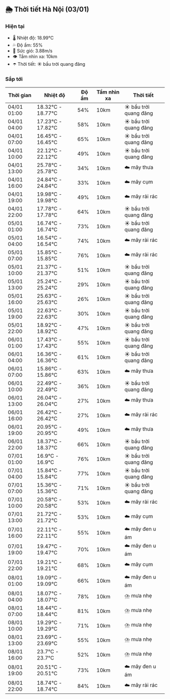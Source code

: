 ## 🌦️ Thời tiết Hà Nội (03/01)

### Hiện tại

- 🌡️ Nhiệt độ: 18.99℃
- 💦 Độ ẩm: 55%
- 💨 Sức gió: 3.88m/s
- 👁️ Tầm nhìn xa: 10km
- ☂️ Thời tiết: ☀️ bầu trời quang đãng

### Sắp tới

| Thời gian | Nhiệt độ | Độ ẩm | Tầm nhìn xa | Thời tiết |
| --- | --- | --- | --- | --- |
| 04/01 01:00 | 18.32℃ - 18.77℃ | 54% | 10km | ☀️ bầu trời quang đãng |
| 04/01 04:00 | 17.23℃ - 17.82℃ | 58% | 10km | ☀️ bầu trời quang đãng |
| 04/01 07:00 | 16.45℃ - 16.45℃ | 65% | 10km | ☀️ bầu trời quang đãng |
| 04/01 10:00 | 22.12℃ - 22.12℃ | 49% | 10km | ☀️ bầu trời quang đãng |
| 04/01 13:00 | 25.78℃ - 25.78℃ | 34% | 10km | ☁️ mây thưa |
| 04/01 16:00 | 24.84℃ - 24.84℃ | 33% | 10km | ☁️ mây cụm |
| 04/01 19:00 | 19.98℃ - 19.98℃ | 49% | 10km | ☁️ mây rải rác |
| 04/01 22:00 | 17.78℃ - 17.78℃ | 64% | 10km | ☀️ bầu trời quang đãng |
| 05/01 01:00 | 16.74℃ - 16.74℃ | 73% | 10km | ☀️ bầu trời quang đãng |
| 05/01 04:00 | 16.54℃ - 16.54℃ | 74% | 10km | ☁️ mây rải rác |
| 05/01 07:00 | 15.85℃ - 15.85℃ | 76% | 10km | ☁️ mây rải rác |
| 05/01 10:00 | 21.37℃ - 21.37℃ | 51% | 10km | ☀️ bầu trời quang đãng |
| 05/01 13:00 | 25.24℃ - 25.24℃ | 29% | 10km | ☀️ bầu trời quang đãng |
| 05/01 16:00 | 25.63℃ - 25.63℃ | 26% | 10km | ☀️ bầu trời quang đãng |
| 05/01 19:00 | 22.63℃ - 22.63℃ | 30% | 10km | ☀️ bầu trời quang đãng |
| 05/01 22:00 | 18.92℃ - 18.92℃ | 47% | 10km | ☀️ bầu trời quang đãng |
| 06/01 01:00 | 17.43℃ - 17.43℃ | 55% | 10km | ☀️ bầu trời quang đãng |
| 06/01 04:00 | 16.36℃ - 16.36℃ | 61% | 10km | ☀️ bầu trời quang đãng |
| 06/01 07:00 | 15.86℃ - 15.86℃ | 63% | 10km | ☁️ mây thưa |
| 06/01 10:00 | 22.49℃ - 22.49℃ | 36% | 10km | ☀️ bầu trời quang đãng |
| 06/01 13:00 | 26.04℃ - 26.04℃ | 27% | 10km | ☁️ mây thưa |
| 06/01 16:00 | 26.42℃ - 26.42℃ | 27% | 10km | ☁️ mây rải rác |
| 06/01 19:00 | 20.95℃ - 20.95℃ | 49% | 10km | ☁️ mây thưa |
| 06/01 22:00 | 18.37℃ - 18.37℃ | 66% | 10km | ☀️ bầu trời quang đãng |
| 07/01 01:00 | 16.9℃ - 16.9℃ | 76% | 10km | ☀️ bầu trời quang đãng |
| 07/01 04:00 | 15.84℃ - 15.84℃ | 77% | 10km | ☀️ bầu trời quang đãng |
| 07/01 07:00 | 15.36℃ - 15.36℃ | 71% | 10km | ☀️ bầu trời quang đãng |
| 07/01 10:00 | 20.58℃ - 20.58℃ | 53% | 10km | ☁️ mây rải rác |
| 07/01 13:00 | 21.72℃ - 21.72℃ | 53% | 10km | ☁️ mây cụm |
| 07/01 16:00 | 22.11℃ - 22.11℃ | 55% | 10km | ☁️ mây đen u ám |
| 07/01 19:00 | 19.47℃ - 19.47℃ | 70% | 10km | ☁️ mây đen u ám |
| 07/01 22:00 | 19.21℃ - 19.21℃ | 68% | 10km | ☁️ mây cụm |
| 08/01 01:00 | 19.09℃ - 19.09℃ | 66% | 10km | ☁️ mây đen u ám |
| 08/01 04:00 | 18.07℃ - 18.07℃ | 78% | 10km | ⛈️ mưa nhẹ |
| 08/01 07:00 | 18.44℃ - 18.44℃ | 81% | 10km | ⛈️ mưa nhẹ |
| 08/01 10:00 | 19.29℃ - 19.29℃ | 71% | 10km | ⛈️ mưa nhẹ |
| 08/01 13:00 | 23.69℃ - 23.69℃ | 55% | 10km | ⛈️ mưa nhẹ |
| 08/01 16:00 | 23.7℃ - 23.7℃ | 52% | 10km | ⛈️ mưa nhẹ |
| 08/01 19:00 | 20.51℃ - 20.51℃ | 73% | 10km | ☁️ mây đen u ám |
| 08/01 22:00 | 18.74℃ - 18.74℃ | 84% | 10km | ☁️ mây rải rác |
